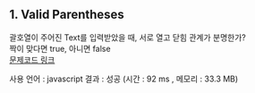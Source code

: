 ## 1. Valid Parentheses
괄호열이 주어진 Text를 입력받았을 때, 서로 열고 닫힘 관계가 분명한가?   
짝이 맞다면 true, 아니면 false   
[문제코드 링크](https://leetcode.com/problems/valid-parentheses)

사용 언어 : javascript
결과 : 성공 (시간 : 92 ms , 메모리 : 33.3 MB)
